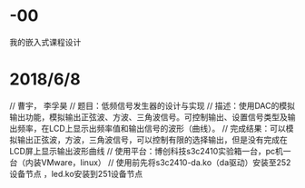 # -00
我的嵌入式课程设计
# 2018/6/8
// 曹宇， 李孚昊
// 题目：低频信号发生器的设计与实现
// 描述：使用DAC的模拟输出功能，模拟输出正弦波、方波、三角波信号。可控制输出、设置信号类型及输出频率，在LCD上显示出频率值和输出信号的波形（曲线）。
// 完成结果：可以模拟输出正弦波，方波，三角波信号，可以控制有限的选择输出，但是没有完成在LCD屏上显示输出波形曲线
// 使用平台：博创科技s3c2410实验箱一台，pc机一台（内装VMware，linux）
// 使用前先将s3c2410-da.ko（da驱动）安装至252设备节点 ，led.ko安装到251设备节点
